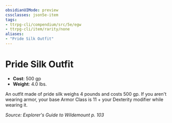 ```yaml
---
obsidianUIMode: preview
cssclasses: json5e-item
tags:
- ttrpg-cli/compendium/src/5e/egw
- ttrpg-cli/item/rarity/none
aliases: 
- "Pride Silk Outfit"
---
```

# Pride Silk Outfit

- **Cost**: 500 gp
- **Weight**: 4.0 lbs.

An outfit made of pride silk weighs 4 pounds and costs 500 gp. If you aren't wearing armor, your base Armor Class is 11 + your Dexterity modifier while wearing it.

*Source: Explorer's Guide to Wildemount p. 103*